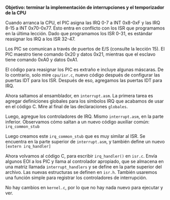 **Objetivo: terminar la implementación de interrupciones y el temporizador de la CPU**

Cuando arranca la CPU, el PIC asigna las IRQ 0-7 a INT 0x8-0xF y las IRQ 8-15 a INT 0x70-0x77. Esto entra en conflicto con los ISR que programamos en la última lección. Dado que programamos los ISR 0-31, es estándar reasignar los IRQ a los ISR 32-47.

Los PIC se comunican a través de puertos de E/S (consulte la lección 15). El PIC maestro tiene comando 0x20 y datos 0x21, mientras que el esclavo tiene comando 0xA0 y datos 0xA1.

El código para reasignar los PIC es extraño e incluye algunas máscaras. De lo contrario, solo mire `cpu/isr.c`, nuevo código después de configurar las puertas IDT para los ISR. Después de eso, agregamos las puertas IDT para IRQ.

Ahora saltamos al ensamblador, en `interrupt.asm`. La primera tarea es agregar definiciones globales para los símbolos IRQ que acabamos de usar en el código C. Mire al final de las declaraciones `globales`.

Luego, agregue los controladores de IRQ. Mismo `interrupt.asm`, en la parte inferior. Observamos cómo saltan a un nuevo código auxiliar común: `irq_common_stub` 

Luego creamos este `irq_common_stub` que es muy similar al ISR. Se encuentra en la parte superior de `interrupt.asm`, y también define un nuevo `[extern irq_handler]`

Ahora volvamos al código C, para escribir `irq_handler()` en `isr.c`. Envía algunos EOI a los PIC y llama al controlador apropiado, que se almacena en una matriz llamada `interrupt_handlers` y se define en la parte superior del archivo. Las nuevas estructuras se definen en `isr.h`. También usaremos una función simple para registrar los controladores de interrupción.


No hay cambios en `kernel.c`, por lo que no hay nada nuevo para ejecutar y ver.
